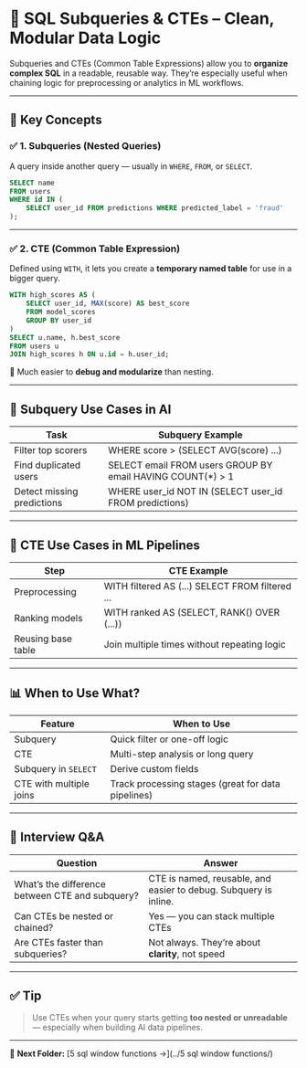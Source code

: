 # 🧠 SQL Subqueries & CTEs – Clean, Modular Data Logic

Subqueries and CTEs (Common Table Expressions) allow you to **organize complex SQL** in a readable, reusable way. They’re especially useful when chaining logic for preprocessing or analytics in ML workflows.

---

## 📌 Key Concepts

### ✅ 1. Subqueries (Nested Queries)

A query inside another query — usually in `WHERE`, `FROM`, or `SELECT`.

```sql
SELECT name
FROM users
WHERE id IN (
    SELECT user_id FROM predictions WHERE predicted_label = 'fraud'
);
```

---

### ✅ 2. CTE (Common Table Expression)

Defined using `WITH`, it lets you create a **temporary named table** for use in a bigger query.

```sql
WITH high_scores AS (
    SELECT user_id, MAX(score) AS best_score
    FROM model_scores
    GROUP BY user_id
)
SELECT u.name, h.best_score
FROM users u
JOIN high_scores h ON u.id = h.user_id;
```

🧠 Much easier to **debug and modularize** than nesting.

---

## 🧪 Subquery Use Cases in AI

| Task | Subquery Example |
|------|------------------|
| Filter top scorers | WHERE score > (SELECT AVG(score) ...) |
| Find duplicated users | SELECT email FROM users GROUP BY email HAVING COUNT(*) > 1 |
| Detect missing predictions | WHERE user_id NOT IN (SELECT user_id FROM predictions) |

---

## 🔬 CTE Use Cases in ML Pipelines

| Step | CTE Example |
|------|-------------|
| Preprocessing | WITH filtered AS (...) SELECT FROM filtered ... |
| Ranking models | WITH ranked AS (SELECT, RANK() OVER (...)) |
| Reusing base table | Join multiple times without repeating logic |

---

## 📊 When to Use What?

| Feature | When to Use |
|---------|-------------|
| Subquery | Quick filter or one-off logic |
| CTE      | Multi-step analysis or long query |
| Subquery in `SELECT` | Derive custom fields |
| CTE with multiple joins | Track processing stages (great for data pipelines) |

---

## 💬 Interview Q&A

| Question | Answer |
|----------|--------|
| What’s the difference between CTE and subquery? | CTE is named, reusable, and easier to debug. Subquery is inline. |
| Can CTEs be nested or chained? | Yes — you can stack multiple CTEs |
| Are CTEs faster than subqueries? | Not always. They’re about **clarity**, not speed |

---

## ✅ Tip

> Use CTEs when your query starts getting **too nested or unreadable** — especially when building AI data pipelines.

---

📁 **Next Folder:** [5 sql window functions →](../5 sql window functions/)